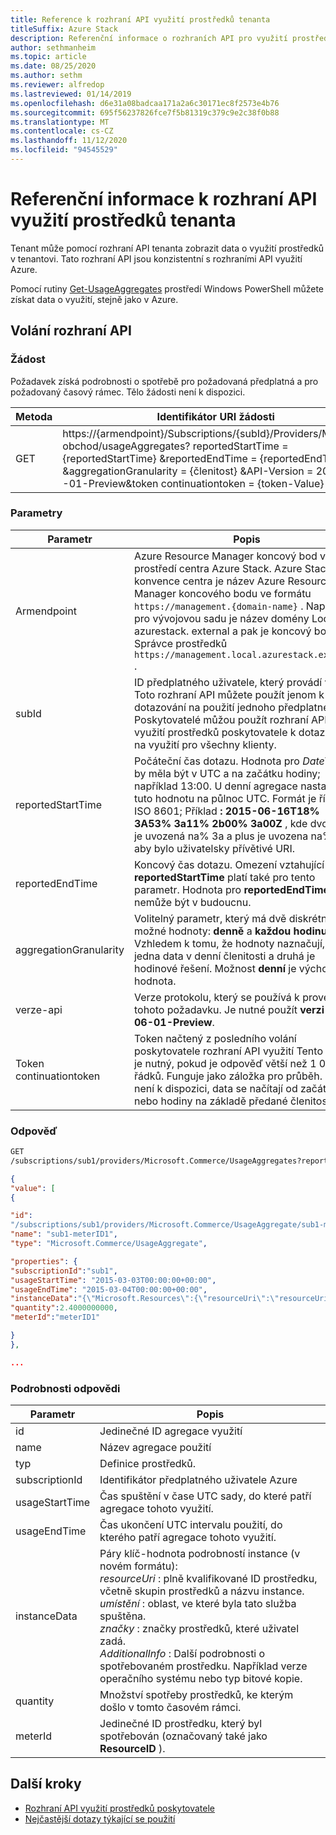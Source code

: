 ```yaml
---
title: Reference k rozhraní API využití prostředků tenanta
titleSuffix: Azure Stack
description: Referenční informace o rozhraních API pro využití prostředků, které načítají informace o využití centra Azure Stack.
author: sethmanheim
ms.topic: article
ms.date: 08/25/2020
ms.author: sethm
ms.reviewer: alfredop
ms.lastreviewed: 01/14/2019
ms.openlocfilehash: d6e31a08badcaa171a2a6c30171ec8f2573e4b76
ms.sourcegitcommit: 695f56237826fce7f5b81319c379c9e2c38f0b88
ms.translationtype: MT
ms.contentlocale: cs-CZ
ms.lasthandoff: 11/12/2020
ms.locfileid: "94545529"
---
```

# <a name="tenant-resource-usage-api-reference"></a>Referenční informace k rozhraní API využití prostředků tenanta

Tenant může pomocí rozhraní API tenanta zobrazit data o využití prostředků v tenantovi. Tato rozhraní API jsou konzistentní s rozhraními API využití Azure.

Pomocí rutiny [Get-UsageAggregates](/powershell/module/Az.usageaggregates/get-usageaggregates) prostředí Windows PowerShell můžete získat data o využití, stejně jako v Azure.

## <a name="api-call"></a>Volání rozhraní API

### <a name="request"></a>Žádost

Požadavek získá podrobnosti o spotřebě pro požadovaná předplatná a pro požadovaný časový rámec. Tělo žádosti není k dispozici.

| **Metoda** | **Identifikátor URI žádosti** |
| --- | --- |
| GET |https://{armendpoint}/Subscriptions/{subId}/Providers/Microsoft. obchod/usageAggregates? reportedStartTime = {reportedStartTime} &reportedEndTime = {reportedEndTime} &aggregationGranularity = {členitost} &API-Version = 2015-06 -01-Preview&token continuationtoken = {token-Value} |

### <a name="parameters"></a>Parametry

| **Parametr** | **Popis** |
| --- | --- |
| Armendpoint |Azure Resource Manager koncový bod vašeho prostředí centra Azure Stack. Azure Stack konvence centra je název Azure Resource Manager koncového bodu ve formátu `https://management.{domain-name}` . Například pro vývojovou sadu je název domény Local. azurestack. external a pak je koncový bod Správce prostředků `https://management.local.azurestack.external` . |
| subId |ID předplatného uživatele, který provádí volání. Toto rozhraní API můžete použít jenom k dotazování na použití jednoho předplatného. Poskytovatelé můžou použít rozhraní API využití prostředků poskytovatele k dotazování na využití pro všechny klienty. |
| reportedStartTime |Počáteční čas dotazu. Hodnota pro *DateTime* by měla být v UTC a na začátku hodiny; například 13:00. U denní agregace nastavte tuto hodnotu na půlnoc UTC. Formát je řídicí. ISO 8601; Příklad **: 2015-06-16T18% 3A53% 3a11% 2b00% 3a00Z** , kde dvojtečka je uvozená na% 3a a plus je uvozena na% 2b, aby bylo uživatelsky přívětivé URI. |
| reportedEndTime |Koncový čas dotazu. Omezení vztahující se na **reportedStartTime** platí také pro tento parametr. Hodnota pro **reportedEndTime** nemůže být v budoucnu. |
| aggregationGranularity |Volitelný parametr, který má dvě diskrétní možné hodnoty: **denně** a **každou hodinu**. Vzhledem k tomu, že hodnoty naznačují, vrátí jedna data v denní členitosti a druhá je hodinové řešení. Možnost **denní** je výchozí hodnota. |
| verze-api |Verze protokolu, který se používá k provedení tohoto požadavku. Je nutné použít **verzi 2015-06-01-Preview**. |
| Token continuationtoken |Token načtený z posledního volání poskytovatele rozhraní API využití Tento token je nutný, pokud je odpověď větší než 1 000 řádků. Funguje jako záložka pro průběh. Pokud není k dispozici, data se načítají od začátku dne nebo hodiny na základě předané členitosti. |

### <a name="response"></a>Odpověď

```html
GET
/subscriptions/sub1/providers/Microsoft.Commerce/UsageAggregates?reportedStartTime=reportedStartTime=2014-05-01T00%3a00%3a00%2b00%3a00&reportedEndTime=2015-06-01T00%3a00%3a00%2b00%3a00&aggregationGranularity=Daily&api-version=1.0
```

```json
{
"value": [
{

"id":
"/subscriptions/sub1/providers/Microsoft.Commerce/UsageAggregate/sub1-meterID1",
"name": "sub1-meterID1",
"type": "Microsoft.Commerce/UsageAggregate",

"properties": {
"subscriptionId":"sub1",
"usageStartTime": "2015-03-03T00:00:00+00:00",
"usageEndTime": "2015-03-04T00:00:00+00:00",
"instanceData":"{\"Microsoft.Resources\":{\"resourceUri\":\"resourceUri1\",\"location\":\"Alaska\",\"tags\":null,\"additionalInfo\":null}}",
"quantity":2.4000000000,
"meterId":"meterID1"

}
},

...
```

### <a name="response-details"></a>Podrobnosti odpovědi

| **Parametr** | **Popis** |
| --- | --- |
| id |Jedinečné ID agregace využití |
| name |Název agregace použití |
| typ |Definice prostředků. |
| subscriptionId |Identifikátor předplatného uživatele Azure |
| usageStartTime |Čas spuštění v čase UTC sady, do které patří agregace tohoto využití. |
| usageEndTime |Čas ukončení UTC intervalu použití, do kterého patří agregace tohoto využití. |
| instanceData |Páry klíč-hodnota podrobností instance (v novém formátu):<br>  *resourceUri* : plně kvalifikované ID prostředku, včetně skupin prostředků a názvu instance. <br>  *umístění* : oblast, ve které byla tato služba spuštěna. <br>  *značky* : značky prostředků, které uživatel zadá. <br>  *AdditionalInfo* : Další podrobnosti o spotřebovaném prostředku. Například verze operačního systému nebo typ bitové kopie. |
| quantity |Množství spotřeby prostředků, ke kterým došlo v tomto časovém rámci. |
| meterId |Jedinečné ID prostředku, který byl spotřebován (označovaný také jako **ResourceID** ). |

## <a name="next-steps"></a>Další kroky

- [Rozhraní API využití prostředků poskytovatele](azure-stack-provider-resource-api.md)
- [Nejčastější dotazy týkající se použití](azure-stack-usage-related-faq.md)
